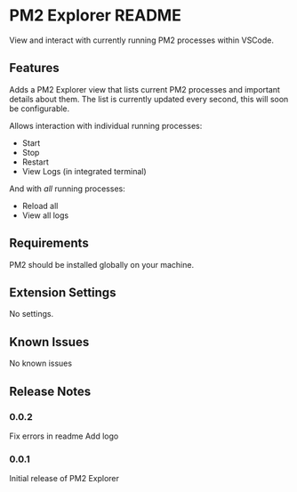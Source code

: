 # PM2 Explorer README

View and interact with currently running PM2 processes within VSCode.

## Features

Adds a PM2 Explorer view that lists current PM2 processes and important details about them. The list is currently updated every second, this will soon be configurable.

Allows interaction with individual running processes: 

 * Start
 * Stop
 * Restart
 * View Logs (in integrated terminal)

And with *all* running processes:

 * Reload all
 * View all logs

## Requirements

PM2 should be installed globally on your machine.

## Extension Settings

No settings.

## Known Issues

No known issues

## Release Notes

### 0.0.2

Fix errors in readme
Add logo

### 0.0.1

Initial release of PM2 Explorer
